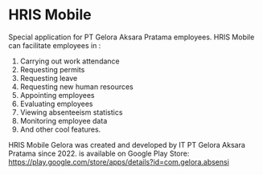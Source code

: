 # HRIS Mobile
Special application for PT Gelora Aksara Pratama employees.
HRIS Mobile can facilitate employees in :
1. Carrying out work attendance
2. Requesting permits
3. Requesting leave
4. Requesting new human resources
5. Appointing employees
6. Evaluating employees
7. Viewing absenteeism statistics
8. Monitoring employee data
9. And other cool features.

HRIS Mobile Gelora was created and developed by IT PT Gelora Aksara Pratama since 2022.
is available on Google Play Store:
https://play.google.com/store/apps/details?id=com.gelora.absensi